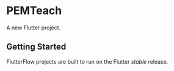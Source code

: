 # PEMTeach

A new Flutter project.

## Getting Started

FlutterFlow projects are built to run on the Flutter _stable_ release.
